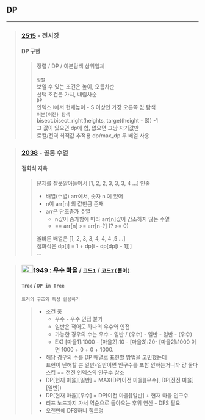 ## DP

* * *

> ### [2515](https://www.acmicpc.net/problem/2515) - 전시장
>#### DP 구현
>> 정렬 / DP / 이분탐색 삼위일체<br /><br />
> `정렬`<br />
> 보일 수 있는 조건은 높이, 오름차순<br />
> 선택 조건은 가치, 내림차순<br />
> `DP`<br />
> 인덱스 i에서 현재높이 - S 이상인 가장 오른쪽 값 탐색<br />
> `이분(이진) 탐색`<br />
> bisect.bisect_right(heights, target(height - S)) -1<br />
> 그 값이 있으면 dp에 합, 없으면 그냥 자기값만<br />
> 로컬/전역 최적값 추적용 dp/max_dp 두 배열 사용

> ### [2038](https://www.acmicpc.net/problem/2038) - 골롱 수열
>#### 점화식 지옥
>> 문제를 잘못알아들어서 [1, 2, 2, 3, 3, 3, 4 ...] 인줄<br />
>> - 배열(수열) arr에서, 숫자 n 에 있어<br />
>> - n이 arr[n] 의 값만큼 존재<br />
>> - arr은 단조증가 수열
>>   - n값이 증가함에 따라 arr[n]값이 감소하지 않는 수열
>>   - == arr[n] >= arr[n-?] (? >= 0)<br />
>> 
>> 올바른 배열은 [1, 2, 3, 3, 4, 4, 4 ,5 ...]<br />
> 점화식은 dp[i] = 1 + dp[i - dp[dp[i - 1]]]<br />
> ...

> ### <a href = "https://www.acmicpc.net/problem/1949"> <img src="https://static.solved.ac/tier_small/14.svg" width="30" height="20">1949 : 우수 마을</a> / [`코드1`](https://github.com/nn98/Algorithm/blob/main/src/BaekJoon/DP/P1949.py) / [`코드2(풀이)`](https://github.com/nn98/Algorithm/blob/main/src/BaekJoon/DP/P1949_2.py)
> #### `Tree` / `DP in Tree`
> `트리의 구조와 특성 활용하기`
>> - 조건 중 
>>   - 우수 - 우수 인접 불가
>>   - 일반은 적어도 하나의 우수와 인접
>>   - 가능한 경우의 수는 우수 - 일반 / (우수) - 일반 - 일반 - (우수)
>>   - EX) [마을1]:1000 - [마을2]:10 - [마을3]:20- [마을2]:1000 이면 1000 + 0 + 0 + 1000.
>> - 해당 경우의 수를 DP 배열로 표현할 방법을 고민했는데 <br>표현이 난해할 뿐 일반-일반이면 인구수를 포함 안하는거니까 걍 둘다 스킵 == 전전 인덱스의 인구수 참조
>> - DP[현재 마을][일반] = MAX(DP[이전 마을][우수], DP[전전 마을][일반])
>> - DP[현재 마을][우수] = DP[이전 마을][일반] + 현재 마을 인구수
>> - 리프 노드까지 가서 역순으로 돌아오는 후위 연산 - DFS 필요
>> - 오랜만에 DFS하니 힘드렁